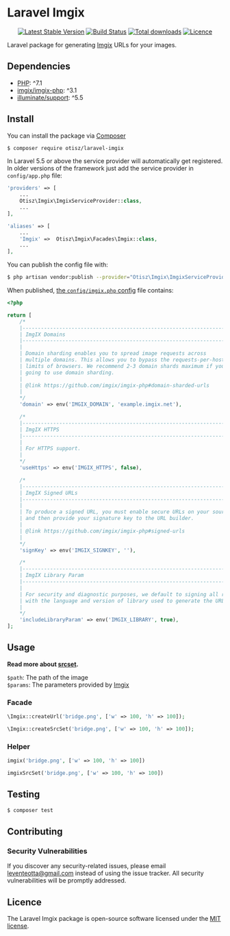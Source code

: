 # Laravel Imgix

<p align="center">
<a href="https://packagist.org/packages/otisz/laravel-imgix"><img src="https://poser.pugx.org/otisz/laravel-imgix/v/stable" alt="Latest Stable Version"></a>
<a href="https://github.com/Otisz/Laravel-Imgix/actions"><img src="https://github.com/Otisz/Laravel-Imgix/workflows/tests/badge.svg" alt="Build Status"></a>
<a href="https://packagist.org/packages/otisz/laravel-imgix/stats"><img src="https://poser.pugx.org/otisz/laravel-imgix/downloads" alt="Total downloads"></a>
<a href="https://packagist.org/packages/otisz/laravel-imgix"><img src="https://poser.pugx.org/otisz/laravel-imgix/license" alt="Licence"></a>
</p>

Laravel package for generating [Imgix](https://www.imgix.com) URLs for your images.

## Dependencies

- [PHP](https://secure.php.net): ^7.1
- [imgix/imgix-php](https://github.com/imgix/imgix-php): ^3.1
- [illuminate/support](https://github.com/illuminate/support): ^5.5

## Install

You can install the package via [Composer](https://getcomposer.org/)
```bash
$ composer require otisz/laravel-imgix
```

In Laravel 5.5 or above the service provider will automatically get registered. In older versions of the framework just add the service provider in `config/app.php` file:
```php
'providers' => [
    ...
    Otisz\Imgix\ImgixServiceProvider::class,
    ...
],

'aliases' => [
    ...
    'Imgix' =>  Otisz\Imgix\Facades\Imgix::class,
    ...
],
```

You can publish the config file with:
```bash
$ php artisan vendor:publish --provider="Otisz\Imgix\ImgixServiceProvider" --tag=config
```

When published, [the `config/imgix.php` config](config/imgix.php) file contains:

```php
<?php

return [
    /*
    |--------------------------------------------------------------------------
    | ImgIX Domains
    |--------------------------------------------------------------------------
    |
    | Domain sharding enables you to spread image requests across
    | multiple domains. This allows you to bypass the requests-per-host
    | limits of browsers. We recommend 2-3 domain shards maximum if you are
    | going to use domain sharding.
    |
    | @link https://github.com/imgix/imgix-php#domain-sharded-urls
    |
    */
    'domain' => env('IMGIX_DOMAIN', 'example.imgix.net'),

    /*
    |--------------------------------------------------------------------------
    | ImgIX HTTPS
    |--------------------------------------------------------------------------
    |
    | For HTTPS support.
    |
    */
    'useHttps' => env('IMGIX_HTTPS', false),

    /*
    |--------------------------------------------------------------------------
    | ImgIX Signed URLs
    |--------------------------------------------------------------------------
    |
    | To produce a signed URL, you must enable secure URLs on your source
    | and then provide your signature key to the URL builder.
    |
    | @link https://github.com/imgix/imgix-php#signed-urls
    |
    */
    'signKey' => env('IMGIX_SIGNKEY', ''),

    /*
    |--------------------------------------------------------------------------
    | ImgIX Library Param
    |--------------------------------------------------------------------------
    |
    | For security and diagnostic purposes, we default to signing all requests
    | with the language and version of library used to generate the URL.
    |
    */
    'includeLibraryParam' => env('IMGIX_LIBRARY', true),
];
```
    
## Usage

**Read more about [srcset](https://github.com/imgix/imgix-php#srcset-generation).**

`$path`: The path of the image \
`$params`: The parameters provided by [Imgix](https://docs.imgix.com/apis/url)

### Facade

```php
\Imgix::createUrl('bridge.png', ['w' => 100, 'h' => 100]);

\Imgix::createSrcSet('bridge.png', ['w' => 100, 'h' => 100]);
```

### Helper

```php
imgix('bridge.png', ['w' => 100, 'h' => 100])

imgixSrcSet('bridge.png', ['w' => 100, 'h' => 100])
```
    
## Testing

``` bash
$ composer test
```

## Contributing

### Security Vulnerabilities

If you discover any security-related issues, please email [leventeotta@gmail.com](mailto:leventeotta@gmail.com) instead of using the issue tracker. All security vulnerabilities will be promptly addressed.

## Licence

The Laravel Imgix package is open-source software licensed under the [MIT license](LICENSE.md).
